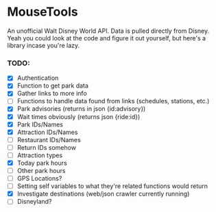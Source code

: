 # MouseTools

An unofficial Walt Disney World API. Data is pulled directly from Disney.
Yeah you could look at the code and figure it out yourself, but here's a library incase you're lazy.

### TODO:

- [x] Authentication
- [x] Function to get park data
- [x] Gather links to more info
- [ ] Functions to handle data found from links (schedules, stations, etc.)
- [x] Park advisories (returns in json {id:advisory})
- [x] Wait times obviously (returns json {ride:id})
- [x] Park IDs/Names
- [x] Attraction IDs/Names
- [ ] Restaurant IDs/Names
- [ ] Return IDs somehow
- [ ] Attraction types
- [x] Today park hours
- [ ] Other park hours
- [ ] GPS Locations?
- [ ] Setting self variables to what they're related functions would return
- [x] Investigate destinations (web/json crawler currently running)
- [ ] Disneyland?
